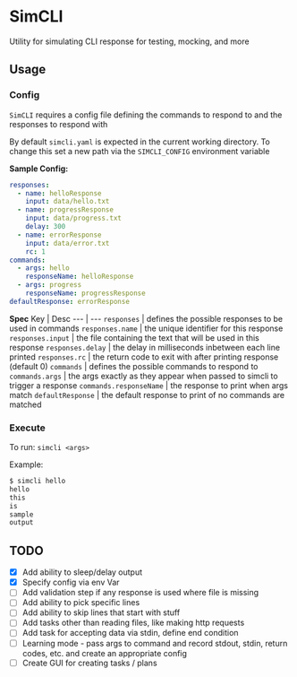 # SimCLI
Utility for simulating CLI response for testing, mocking, and more

## Usage


### Config
`SimCLI` requires a config file defining the commands to respond to and the responses to respond with

By default `simcli.yaml` is expected in the current working directory. To change this set a new path via the `SIMCLI_CONFIG` environment variable

**Sample Config:**
```yaml
responses:
  - name: helloResponse
    input: data/hello.txt
  - name: progressResponse
    input: data/progress.txt
    delay: 300
  - name: errorResponse
    input: data/error.txt
    rc: 1
commands:
  - args: hello
    responseName: helloResponse
  - args: progress
    responseName: progressResponse
defaultResponse: errorResponse
```

**Spec**
Key | Desc
--- | ---
`responses` | defines the possible responses to be used in commands
`responses.name` | the unique identifier for this response
`responses.input` | the file containing the text that will be used in this response
`responses.delay` | the delay in milliseconds inbetween each line printed
`responses.rc` | the return code to exit with after printing response (default 0)
`commands` | defines the possible commands to respond to
`commands.args` | the args exactly as they appear when passed to simcli to trigger a response
`commands.responseName` | the response to print when args match
`defaultResponse` | the default response to print of no commands are matched

### Execute
To run:
`simcli <args>`

Example:

```sh
$ simcli hello
hello
this
is
sample
output

```


## TODO
- [x] Add ability to sleep/delay output
- [x] Specify config via env Var
- [ ] Add validation step if any response is used where file is missing
- [ ] Add ability to pick specific lines 
- [ ] Add ability to skip lines that start with stuff
- [ ] Add tasks other than reading files, like making http requests
- [ ] Add task for accepting data via stdin, define end condition
- [ ] Learning mode - pass args to command and record stdout, stdin, return codes, etc. and create an appropriate config
- [ ] Create GUI for creating tasks / plans